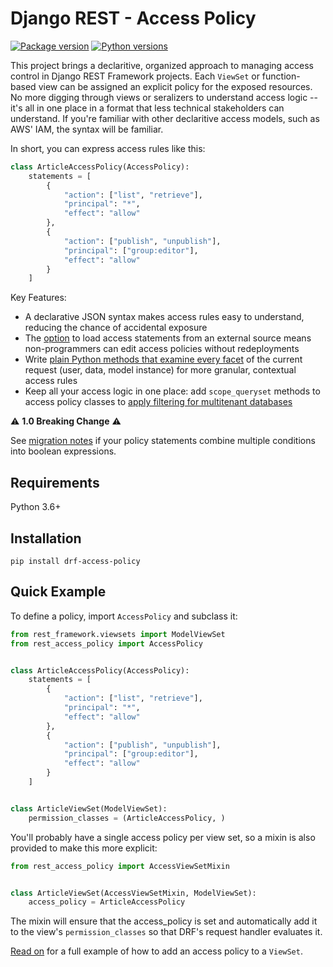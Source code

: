 # Django REST - Access Policy

[![Package version](https://badge.fury.io/py/drf-access-policy.svg)](https://pypi.python.org/pypi/drf-access-policy)
[![Python versions](https://img.shields.io/pypi/status/drf-access-policy.svg)](https://img.shields.io/pypi/status/drf-access-policy.svg/)

This project brings a declaritive, organized approach to managing access control in Django REST Framework projects. Each `ViewSet` or function-based view can be assigned an explicit policy for the exposed resources. No more digging through views or seralizers to understand access logic -- it's all in one place in a format that less technical stakeholders can understand. If you're familiar with other declaritive access models, such as AWS' IAM, the syntax will be familiar.

In short, you can express access rules like this:

```python
class ArticleAccessPolicy(AccessPolicy):
    statements = [
        {
            "action": ["list", "retrieve"],
            "principal": "*",
            "effect": "allow"
        },
        {
            "action": ["publish", "unpublish"],
            "principal": ["group:editor"],
            "effect": "allow"
        }
    ]
```

Key Features:

- A declarative JSON syntax makes access rules easy to understand, reducing the chance of accidental exposure
- The [option](loading_external_source.md) to load access statements from an external source means non-programmers can edit access policies without redeployments
- Write [plain Python methods that examine every facet](object_level_permissions.md) of the current request (user, data, model instance) for more granular, contextual access rules
- Keep all your access logic in one place: add `scope_queryset` methods to access policy classes to [apply filtering for multitenant databases](multi_tenacy.md)

:warning: **1.0 Breaking Change** :warning:

See [migration notes](/migration_notes.html) if your policy statements combine multiple conditions into boolean expressions.

## Requirements

Python 3.6+

## Installation

```
pip install drf-access-policy
```

## Quick Example

To define a policy, import `AccessPolicy` and subclass it:

```python
from rest_framework.viewsets import ModelViewSet
from rest_access_policy import AccessPolicy


class ArticleAccessPolicy(AccessPolicy):
    statements = [
        {
            "action": ["list", "retrieve"],
            "principal": "*",
            "effect": "allow"
        },
        {
            "action": ["publish", "unpublish"],
            "principal": ["group:editor"],
            "effect": "allow"
        }
    ]


class ArticleViewSet(ModelViewSet):
    permission_classes = (ArticleAccessPolicy, )
```

You'll probably have a single access policy per view set, so a mixin is also provided to make this more explicit:

```python
from rest_access_policy import AccessViewSetMixin


class ArticleViewSet(AccessViewSetMixin, ModelViewSet):
    access_policy = ArticleAccessPolicy
```

The mixin will ensure that the access_policy is set and automatically add it to the view's `permission_classes` so that DRF's request handler evaluates it.

[Read on](usage/view_set_usage) for a full example of how to add an access policy to a `ViewSet`.
